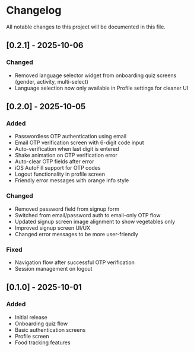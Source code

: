 # Changelog

All notable changes to this project will be documented in this file.

## [0.2.1] - 2025-10-06

### Changed
- Removed language selector widget from onboarding quiz screens (gender, activity, multi-select)
- Language selection now only available in Profile settings for cleaner UI

## [0.2.0] - 2025-10-05

### Added
- Passwordless OTP authentication using email
- Email OTP verification screen with 6-digit code input
- Auto-verification when last digit is entered
- Shake animation on OTP verification error
- Auto-clear OTP fields after error
- iOS AutoFill support for OTP codes
- Logout functionality in profile screen
- Friendly error messages with orange info style

### Changed
- Removed password field from signup form
- Switched from email/password auth to email-only OTP flow
- Updated signup screen image alignment to show vegetables only
- Improved signup screen UI/UX
- Changed error messages to be more user-friendly

### Fixed
- Navigation flow after successful OTP verification
- Session management on logout

## [0.1.0] - 2025-10-01

### Added
- Initial release
- Onboarding quiz flow
- Basic authentication screens
- Profile screen
- Food tracking features
